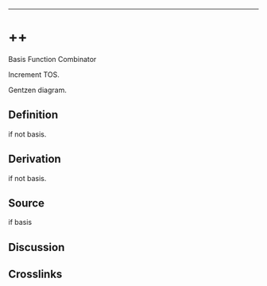 ------------------------------------------------------------------------

# ++

Basis Function Combinator

Increment TOS.

Gentzen diagram.

## Definition

if not basis.

## Derivation

if not basis.

## Source

if basis

## Discussion

## Crosslinks
